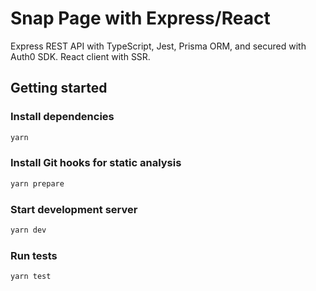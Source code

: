 # Snap Page with Express/React

Express REST API with TypeScript, Jest, Prisma ORM, and secured with Auth0 SDK.
React client with SSR.

## Getting started

### Install dependencies

```sh
yarn
```

### Install Git hooks for static analysis
```sh
yarn prepare
```
### Start development server

```sh
yarn dev
```

### Run tests

```sh
yarn test
```
